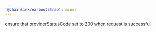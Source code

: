 ```yaml
---
'@chainlink/ea-bootstrap': minor
---
```


ensure that providerStatusCode set to 200 when request is successful
